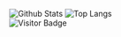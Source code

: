 ![Github Stats](https://github-readme-stats.vercel.app/api?username=cristian-nicolae&include_all_commits=true&count_private=true&show_icons=true&line_height=20&title_color=FFFFFF&icon_color=FFFFFF&text_color=FFFFFF&bg_color=0D1117)
![Top Langs](https://github-readme-stats.vercel.app/api/top-langs/?username=cristian-nicolae&hide=TeX&layout=compact&count_private=true&bg_color=0D1117&text_color=FFFFFF&title_color=FFFFFF)
<br>
![Visitor Badge](https://visitor-badge.laobi.icu/badge?page_id=cristian-nicolae.cristian-nicolae)
<!--
**cristian-nicolae/cristian-nicolae** is a ✨ _special_ ✨ repository because its `README.md` (this file) appears on your GitHub profile.

Here are some ideas to get you started:

- 🔭 I’m currently working on ...
- 🌱 I’m currently learning ...
- 👯 I’m looking to collaborate on ...
- 🤔 I’m looking for help with ...
- 💬 Ask me about ...
- 📫 How to reach me: ...
- 😄 Pronouns: ...
- ⚡ Fun fact: ...
-->
